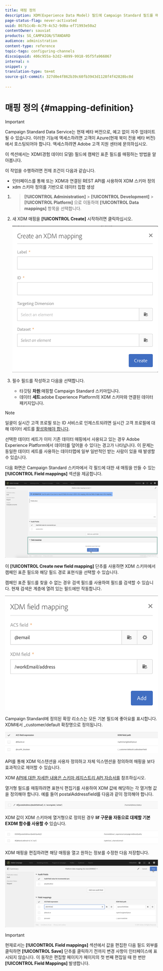 ```yaml
---
title: 매핑 정의
description: XDM(Experience Data Model) 필드에 Campaign Standard 필드를 매핑하는 방법을 알아봅니다.
page-status-flag: never-activated
uuid: 867b1c4b-4c79-4c52-9d0a-ef71993e50a2
contentOwner: sauviat
products: SG_CAMPAIGN/STANDARD
audience: administration
content-type: reference
topic-tags: configuring-channels
discoiquuid: 406c955a-b2d2-4099-9918-95f5fa966067
internal: n
snippet: y
translation-type: tm+mt
source-git-commit: 327d0e4f862b39c60fb3943d1128f4f42828bc0d

---
```



# 매핑 정의 {#mapping-definition}

>[!IMPORTANT]
>
>Campaign Standard Data Service는 현재 베타 버전으로, 예고 없이 자주 업데이트될 수 있습니다. 이러한 기능에 액세스하려면 고객이 Azure(현재 북미 전용 베타 버전)에서 호스팅되어야 합니다. 액세스하려면 Adobe 고객 지원 센터에 문의하십시오.

이 섹션에서는 XDM(경험 데이터 모델) 필드에 캠페인 표준 필드를 매핑하는 방법을 알아봅니다.

이 작업을 수행하려면 전제 조건이 다음과 같습니다.

* 인터페이스를 통해 또는 XDM과 연결된 REST API를 사용하여 XDM 스키마 정의
* xdm 스키마 정의를 기반으로 데이터 집합 생성

1. > **[!UICONTROL Administration]** > **[!UICONTROL Development]** > **[!UICONTROL Platform]** 으로 이동하여 **[!UICONTROL Data mappings]** 항목을 선택합니다.

1. 새 XDM 매핑을 **[!UICONTROL Create]** 시작하려면 클릭하십시오.

   ![](assets/aep_createmapping.png)

1. 필수 필드를 작성하고 다음을 선택합니다.

   * 타깃팅 **차원**:매핑할 Campaign Standard 스키마입니다.
   * 데이터 **세트**:adobe Experience Platform의 XDM 스키마와 연결된 데이터 패키지입니다.

>[!NOTE]
>
>일괄이 실시간 고객 프로필 또는 ID 서비스로 인제스트되려면 실시간 고객 프로필에 대해 데이터 세트를 [활성화해야 합니다](https://docs.adobe.com/content/help/en/experience-platform/rtcdp/intro/get-started.html).
>
>선택한 데이터 세트가 이미 기존 데이터 매핑에서 사용되고 있는 경우 Adobe Experience Platform에서 데이터를 덮어쓸 수 있다는 경고가 나타납니다. 이 문제는 동일한 데이터 세트를 사용하는 데이터맵에 일부 일반적인 받는 사람이 있을 때 발생할 수 있습니다.

다음 화면은 Campaign Standard 스키마에서 각 필드에 대한 새 매핑을 만들 수 있는 **[!UICONTROL Field mappings]** 섹션을 제공합니다.

![](assets/aep_fieldmappings.png)

이 **[!UICONTROL Create new field mapping]** 단추를 사용하면 XDM 스키마에서 캠페인 표준 필드와 해당 필드 경로 표현식을 선택할 수 있습니다.

캠페인 표준 필드를 찾을 수 없는 경우 검색 필드를 사용하여 필드를 검색할 수 있습니다. 현재 검색은 계층에 열려 있는 필드에만 작동합니다.

![](assets/aep_mapfield.png)

Campaign Standard에 정의된 확장 리소스는 모든 기본 필드에 좋아요를 표시합니다. XDM에서 _customer/default 확장명으로 정의됩니다.

![](assets/aep_fieldscusmapping.png)

API를 통해 XDM 익스텐션을 사용자 정의하고 자체 익스텐션을 정의하여 매핑을 보다 효과적으로 제어할 수 있습니다.

XDM [API에 대한 자세한 내용은 스키마 레지스트리 API 자습서를](https://docs.adobe.com/content/help/en/experience-platform/xdm/api/getting-started.html) 참조하십시오.

열거형 필드를 매핑하려면 표현식 편집기를 사용하여 XDM 값에 해당하는 각 열거형 값을 정의해야 합니다. 예를 들어 postalAddressfield를 다음과 같이 정의해야 합니다.

![](assets/aep_enummapping.png)

XDM 값이 XDM 스키마에 열거형으로 정의된 경우 **lif 구문을 자동으로 대체할 기본 EXDM 함수를 사용할 수** 있습니다.

![](assets/aep_enummappingexdm.png)

XDM 매핑을 편집하려면 해당 매핑을 열고 원하는 정보를 수정한 다음 저장합니다.

![](assets/aep_editmapping.png)

>[!IMPORTANT]
>
>현재로서는 **[!UICONTROL Field mappings]** 섹션에서 값을 편집한 다음 필드 외부를 클릭하면 **[!UICONTROL Save]** 단추를 클릭하기 전까지 변경 사항이 인터페이스에 표시되지 않습니다. 이 동작은 편집할 페이지가 페이지의 첫 번째 편집일 때 한 번만 **[!UICONTROL Field Mappings]** 발생합니다.
